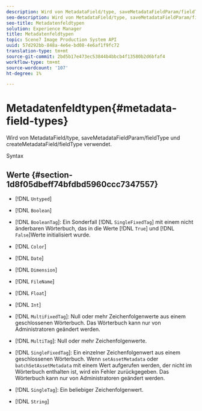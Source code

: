 ```yaml
---
description: Wird von MetadataField/type, saveMetadataFieldParam/fieldType und createMetadataField/fieldType verwendet.
seo-description: Wird von MetadataField/type, saveMetadataFieldParam/fieldType und createMetadataField/fieldType verwendet.
seo-title: Metadatenfeldtypen
solution: Experience Manager
title: Metadatenfeldtypen
topic: Scene7 Image Production System API
uuid: 57d292bb-848a-4e6e-bd08-4e6af1f9fc72
translation-type: tm+mt
source-git-commit: 2bd5b17e473ec53844b4bbcb4f13580b2d6bfaf4
workflow-type: tm+mt
source-wordcount: '107'
ht-degree: 1%

---
```



# Metadatenfeldtypen{#metadata-field-types}

Wird von MetadataField/type, saveMetadataFieldParam/fieldType und createMetadataField/fieldType verwendet.

Syntax

## Werte {#section-1d8f05dbeff74bfdbd5960ccc7347557}

* [!DNL `Untyped`]
* [!DNL `Boolean`]
* [!DNL `BooleanTag`]: Ein Sonderfall  [!DNL `SingleFixedTag`] mit einem nicht änderbaren Wörterbuch, das in die Werte  [!DNL `True`] und  [!DNL `False`]Werte initialisiert wurde.

* [!DNL `Color`]
* [!DNL `Date`]
* [!DNL `Dimension`]
* [!DNL `FileName`]
* [!DNL `Float`]
* [!DNL `Int`]
* [!DNL `MultiFixedTag`]: Null oder mehr Zeichenfolgenwerte aus einem geschlossenen Wörterbuch. Das Wörterbuch kann nur von Administratoren geändert werden.
* [!DNL `MultiTag`]: Null oder mehr Zeichenfolgenwerte.
* [!DNL `SingleFixedTag`]: Ein einzelner Zeichenfolgenwert aus einem geschlossenen Wörterbuch. Wenn `setAssetMetadata` oder `batchSetAssetMetadata` mit einem Wert aufgerufen werden, der nicht im Wörterbuch enthalten ist, wird ein Fehler zurückgegeben. Das Wörterbuch kann nur von Administratoren geändert werden.

* [!DNL `SingleTag`]: Ein beliebiger Zeichenfolgenwert.
* [!DNL `String`]

